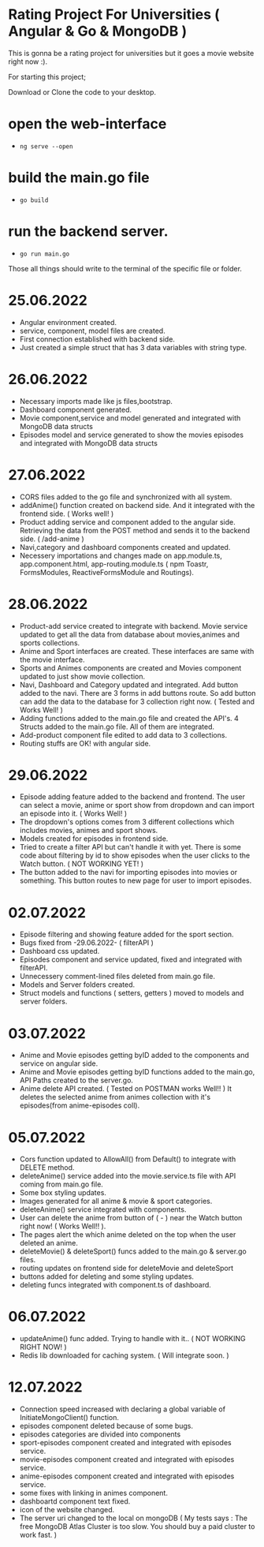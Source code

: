 # Rating Project For Universities ( Angular & Go & MongoDB )
This is gonna be a rating project for universities but it goes a movie website right now :).

For starting this project;

Download or Clone the code to your desktop.
# open the web-interface
- <pre><code>ng serve --open</code></pre>
# build the main.go file
- <pre><code>go build</code></pre>
# run the backend server.
- <pre><code>go run main.go</code></pre>
Those all things should write to the terminal of the specific file or folder.

# 25.06.2022 

- Angular environment created.
- service, component, model files are created.
- First connection established with backend side.
- Just created a simple struct that has 3 data variables with string type.

# 26.06.2022

- Necessary imports made like js files,bootstrap.
- Dashboard component generated.
- Movie component,service and model generated and integrated with MongoDB data structs
- Episodes model and service generated to show the movies episodes and integrated with MongoDB data structs

# 27.06.2022

- CORS files added to the go file and synchronized with all system.
- addAnime() function created on backend side. And it integrated with the frontend side. ( Works well! )
- Product adding service and component added to the angular side. Retrieving the data from the POST method and sends it to the backend side. ( /add-anime )
- Navi,category and dashboard components created and updated.
- Necessery importations and changes made on app.module.ts, app.component.html, app-routing.module.ts ( npm Toastr, FormsModules, ReactiveFormsModule and Routings).

# 28.06.2022

- Product-add service created to integrate with backend. Movie service updated to get all the data from database about movies,animes and sports collections.
- Anime and Sport interfaces are created. These interfaces are same with the movie interface.
- Sports and Animes components are created and Movies component updated to just show movie collection.
- Navi, Dashboard and Category updated and integrated. Add button added to the navi. There are 3 forms in add buttons route. So add button can add the data to the database for 3 collection right now. ( Tested and Works Well! )
- Adding functions added to the main.go file and created the API's. 4 Structs added to the main.go file. All of them are integrated.
- Add-product component file edited to add data to 3 collections.
- Routing stuffs are OK! with angular side.

# 29.06.2022

- Episode adding feature added to the backend and frontend. The user can select a movie, anime or sport show from dropdown and can import an episode into it. ( Works Well! )
- The dropdown's options comes from 3 different collections which includes movies, animes and sport shows.
- Models created for episodes in frontend side.
- Tried to create a filter API but can't handle it with yet. There is some code about filtering by id to show episodes when the user clicks to the Watch button. ( NOT WORKING YET! )
- The button added to the navi for importing episodes into movies or something. This button routes to new page for user to import episodes.

# 02.07.2022

- Episode filtering and showing feature added for the sport section.
- Bugs fixed from -29.06.2022- ( filterAPI )
- Dashboard css updated.
- Episodes component and service updated, fixed and integrated with filterAPI.
- Unnecessery comment-lined files deleted from main.go file.
- Models and Server folders created.
- Struct models and functions ( setters, getters ) moved to models and server folders.

# 03.07.2022

- Anime and Movie episodes getting byID added to the components and service on angular side.
- Anime and Movie episodes getting byID functions added to the main.go, API Paths created to the server.go.
- Anime delete API created. ( Tested on POSTMAN works Well!! ) It deletes the selected anime from animes collection with it's episodes(from anime-episodes coll).

# 05.07.2022

- Cors function updated to AllowAll() from Default() to integrate with DELETE method.
- deleteAnime() service added into the movie.service.ts file with API coming from main.go file.
- Some box styling updates.
- Images generated for all anime & movie & sport categories.
- deleteAnime() service integrated with components.
- User can delete the anime from button of ( - ) near the Watch button right now! ( Works Well!! ).
- The pages alert the which anime deleted on the top when the user deleted an anime.
- deleteMovie() & deleteSport() funcs added to the main.go & server.go files.
- routing updates on frontend side for deleteMovie and deleteSport
- buttons added for deleting and some styling updates.
- deleting funcs integrated with component.ts of dashboard.

# 06.07.2022

- updateAnime() func added. Trying to handle with it.. ( NOT WORKING RIGHT NOW! )
- Redis lib downloaded for caching system. ( Will integrate soon. )

# 12.07.2022

- Connection speed increased with declaring a global variable of InitiateMongoClient() function.
- episodes component deleted because of some bugs.
- episodes categories are divided into components
- sport-episodes component created and integrated with episodes service.
- movie-episodes component created and integrated with episodes service.
- anime-episodes component created and integrated with episodes service.
- some fixes with linking in animes component.
- dashboartd component text fixed.
- icon of the website changed.
- The server uri changed to the local on mongoDB ( My tests says : The free MongoDB Atlas Cluster is too slow. You should buy a paid cluster to work fast. )

